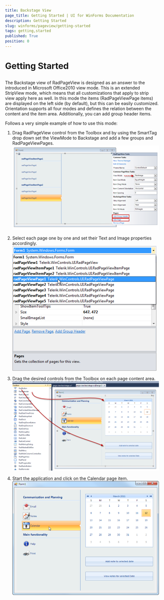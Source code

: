 ```yaml
---
title: Backstage View
page_title: Getting Started | UI for WinForms Documentation
description: Getting Started
slug: winforms/pageview/getting-started
tags: getting,started
published: True
position: 0
---
```


# Getting Started



## 

The Backstage view of RadPageView is designed as an answer to the introduced in Microsoft Office2010 view mode. This is an extended StripView mode, which means that all customizations that apply to strip view apply here as well. In this mode the items (RadPageViewPage items) are displayed on the left side (by default), but this can be easily customized. Orientation supports all four modes and defines the relation between the content and the item area.  Additionally, you can add group header items.

Follows a very simple example of how to use this mode:

1. Drag RadPageView control from the Toolbox and by using the SmartTag drop down set the ViewMode to Backstage and add a few groups and RadPageViewPages.<br>![pageview-backstageview-getting-started 001](images/pageview-backstageview-getting-started001.png)

1. Select each page one by one and set their Text and Image properties accordingly.<br>![pageview-backstageview-getting-started 002](images/pageview-backstageview-getting-started002.png)

1. Drag the desired controls from the Toolbox on each page content area.<br>![pageview-backstageview-getting-started 003](images/pageview-backstageview-getting-started003.png)

1. Start the application and click on the Calendar page item.<br>![pageview-backstageview-getting-started 004](images/pageview-backstageview-getting-started004.png)
